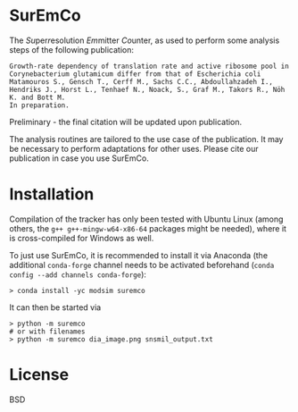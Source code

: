 # SurEmCo

The *Su*per*r*esolution *Em*mitter *Co*unter, as used to perform some analysis steps of the following publication:

```
Growth-rate dependency of translation rate and active ribosome pool in Corynebacterium glutamicum differ from that of Escherichia coli
Matamouros S., Gensch T., Cerff M., Sachs C.C., Abdoullahzadeh I., Hendriks J., Horst L., Tenhaef N., Noack, S., Graf M., Takors R., Nöh K. and Bott M.
In preparation.
```

Preliminary - the final citation will be updated upon publication.

The analysis routines are tailored to the use case of the publication. It may be necessary to perform adaptations for other uses.
Please cite our publication in case you use SurEmCo. 

# Installation

Compilation of the tracker has only been tested with Ubuntu Linux (among others, the `g++ g++-mingw-w64-x86-64` packages might be needed), where it is cross-compiled for Windows as well.

To just use SurEmCo, it is recommended to install it via Anaconda (the additional `conda-forge` channel needs to be activated beforehand (`conda config --add channels conda-forge`):
```
> conda install -yc modsim suremco
```

It can then be started via
```
> python -m suremco
# or with filenames
> python -m suremco dia_image.png snsmil_output.txt
```

# License

BSD
